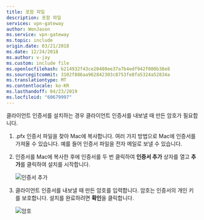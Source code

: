 ```yaml
---
title: 포함 파일
description: 포함 파일
services: vpn-gateway
author: WenJason
ms.service: vpn-gateway
ms.topic: include
origin.date: 03/21/2018
ms.date: 12/24/2018
ms.author: v-jay
ms.custom: include file
ms.openlocfilehash: b214932f43ce20480ee37a7b4edf942f080b38e8
ms.sourcegitcommit: 3102f886aa962842303c8753fe8fa5324a52834a
ms.translationtype: MT
ms.contentlocale: ko-KR
ms.lasthandoff: 04/23/2019
ms.locfileid: "60679997"
---
```

클라이언트 인증서를 설치하는 경우 클라이언트 인증서를 내보낼 때 만든 암호가 필요합니다.

1. .pfx 인증서 파일을 찾아 Mac에 복사합니다. 여러 가지 방법으로 Mac에 인증서를 가져올 수 있습니다. 예를 들어 인증서 파일을 전자 메일로 보낼 수 있습니다.
2. 인증서를 Mac에 복사한 후에 인증서를 두 번 클릭하여 **인증서 추가** 상자를 열고 **추가**를 클릭하여 설치를 시작합니다.

   ![인증서 추가](./media/vpn-gateway-certificates-install-mac-client-cert-include/addcert.png)
3. 클라이언트 인증서를 내보낼 때 만든 암호를 입력합니다. 암호는 인증서의 개인 키를 보호합니다. 설치를 완료하려면 **확인**을 클릭합니다.

   ![암호](./media/vpn-gateway-certificates-install-mac-client-cert-include/password.png)